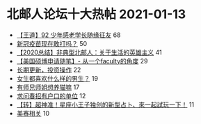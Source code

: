 # 北邮人论坛十大热帖 2021-01-13

- [【王道】92 少年感老学长随缘征友](https://bbs.byr.cn/article/Friends/1983359) 68
- [新冠疫苗现在敢打吗？](https://bbs.byr.cn/article/Talking/6254545) 50
- [【2020总结】非典型北邮人：关于生活的英雄主义](https://bbs.byr.cn/article/WorkLife/1160123) 41
- [【美国硕博申请随笔】- 从一个faculty的角度](https://bbs.byr.cn/article/GoAbroad/374138) 29
- [长期更新，投资操作](https://bbs.byr.cn/article/Financial/79680) 22
- [女生都喜欢什么样的男生？](https://bbs.byr.cn/article/Feeling/3155691) 19
- [有师兄师姐想养猫嘛](https://bbs.byr.cn/article/Picture/3280977) 17
- [求问春招有户口的单位](https://bbs.byr.cn/article/Job/2122925) 12
- [【转】超神准！星座小王子独创的新型占卜、來一起試玩一下！](https://bbs.byr.cn/article/Constellations/326533) 11
- [美赛相关](https://bbs.byr.cn/article/StudyShare/199635) 10


